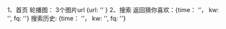 1、首页
轮播图： 3个图片url {url: '' }
2、搜索
返回猜你喜欢：{time： ‘’， kw: '', fq: ''}
搜索历史: {time： ‘’， kw: '', fq: ''}